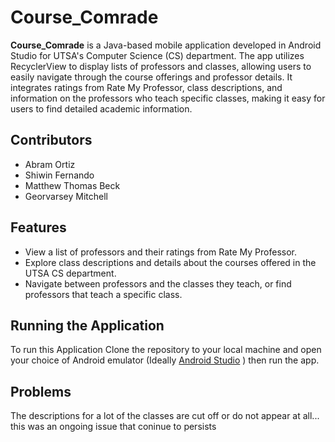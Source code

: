# Course_Comrade

**Course_Comrade** is a Java-based mobile application developed in Android Studio for UTSA's Computer Science (CS) department. The app utilizes RecyclerView to display lists of professors and classes, allowing users to easily navigate through the course offerings and professor details. It integrates ratings from Rate My Professor, class descriptions, and information on the professors who teach specific classes, making it easy for users to find detailed academic information.

## Contributors
- Abram Ortiz
- Shiwin Fernando
- Matthew Thomas Beck
- Georvarsey Mitchell

## Features
- View a list of professors and their ratings from Rate My Professor.
- Explore class descriptions and details about the courses offered in the UTSA CS department.
- Navigate between professors and the classes they teach, or find professors that teach a specific class.

## Running the Application

To run this Application Clone the repository to your local machine and open your choice of Android emulator (Ideally [Android Studio](https://developer.android.com/studio)
) then run the app.
    
## Problems

The descriptions for a lot of the classes are cut off or do not appear at all... this was an ongoing issue that coninue to persists

